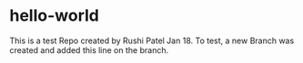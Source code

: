 # hello-world
This is a test Repo created by Rushi Patel Jan 18.
To test, a new Branch was created and added this line on the branch.
